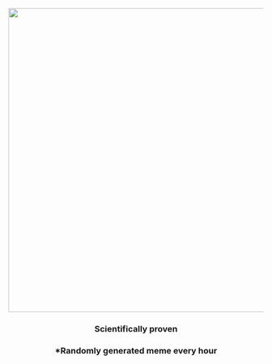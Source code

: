 <p align="center">
        <img src="https://i.redd.it/es4h5a9zfmv81.jpg" width="600" height="600">
        </p>
        <h3 align="center">Scientifically proven</h3>
        <h3 align="center">*Randomly generated meme every hour</h3>
    